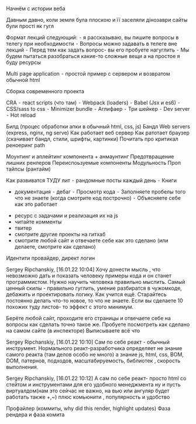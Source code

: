 Начнём с истории веба

Давным давно, коли земля була плоскою и її заселяли дінозаври
сайты були простi як гугл

Формат лекций следующий:
⁃ я рассказываю, вы пишите вопросы в телегу при необходимости
⁃ Вопросы можно задавать в телеге вне лекций
⁃ Перед тем как задать вопрос- вы его пробуете нагуглить
⁃ Мы будем пытаться разобраться какие-то сложные вещи а на простое я буду ресурсы

Multi page application
⁃ простой пример с сервером и возвратом обычной html

Сборка современного проекта

CRA
⁃ react scripts (что там)
⁃ Webpack (loaders)
⁃ Babel (Jsx и es6)
⁃ CSS/sass to css
⁃ Minimizer bundle
⁃ Аглифаер
⁃ Три шейкер
⁃ Dev server
⁃ Hot reload

Билд (процес обработки апки в обычный html, css, js)
Бандл
Web servers (express, nginx, ng serve)
Как работает веб сервер
Как ратотает браузер (скачивает бандл, стили, шрифты, картинки)
Почитать про критикал реноеринг path

Моунтинг и аплейтинг компонента + анмаунтинг
Предотвращение лишних ренлеров
Переиспоьзуемые компоненты
Модульность
Проп тайпсы (рантайм)


Как развиватся
ТУДУ лит
⁃ рандомные посты каждый день
⁃ Книги
* документация
⁃ дебаг
⁃ Просмотр кода
⁃ Заполняете пробелы того что не знаете (когда смотрите код построчно)
⁃ Объясняете себе как это работает
- ресурс с задачами и реализация их на js
- читайте комменты
- твитер
- смотрите другие проекты на гитхаб
- смотрите любой сайт и отвечаете себе как это сделано (или делаете, смотрите как сделано)


Идентити провайдер, директ логин

Sergey Ripchanskiy, [16.01.22 10:04]
Хочу донести мысль , что невозможно дать и показать человеку примеры кода и он станет программистом.
Нужно научить человека правильно мыслить.
Самый ценный скилы - правильно гуглить, умение разбиратся в чужомкоде, дебажить и проектировать логику.
Как учится ещё.
Старайтесь постоянно  делать что-то новое, то что не знаете. Если вы сделаете 10 похожих туду листов- то эффект с этого минимум.

Берёте любой сайт, проходите его страницы и отвечаете себе на вопросы как сделать точно такое же. Пробуете посмотреть как сделано на самом сайте (в инспекторе)
Выписываете всё что

Sergey Ripchanskiy, [16.01.22 10:10]
Сам по себе реакт - обычный инструмент. Нормального реакт-разработчика определяет не знание самого реакта (там делов особо не много) а знание js, html, css, BOM, DOM, патернов, подходов, масштабируемость, библиотек , скорость выполнения.

Sergey Ripchanskiy, [16.01.22 10:12]
А сам по себе реакт- просто html со стейтом и инструментами для его удобного менеджмента ну 
и пусть виртуалдом(нам это сейчас не важно, на вью или ангуляр будет работать также +,~) плюс комьюнити , популярность и удобство



Профайлер (коммиты, why did this render, highlight updates)
Фаза рендера и фаза комита
